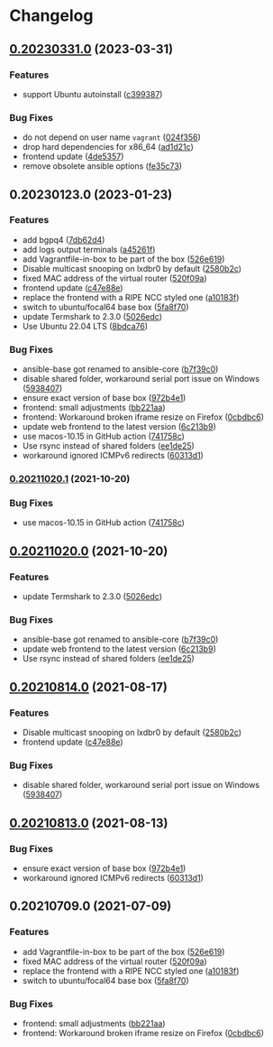 # Changelog

## [0.20230331.0](https://www.github.com/RIPE-NCC/bgp-security-lab/compare/v0.20230123.0...v0.20230331.0) (2023-03-31)


### Features

* support Ubuntu autoinstall ([c399387](https://www.github.com/RIPE-NCC/bgp-security-lab/commit/c399387e8c5faf504b98f26c49b47a193d5bdbb1))


### Bug Fixes

* do not depend on user name `vagrant` ([024f356](https://www.github.com/RIPE-NCC/bgp-security-lab/commit/024f3562f23bbe85be6a8ef359190013008263be))
* drop hard dependencies for x86_64 ([ad1d21c](https://www.github.com/RIPE-NCC/bgp-security-lab/commit/ad1d21c9c255de8115b19ea933ca8f42d64c70c6))
* frontend update ([4de5357](https://www.github.com/RIPE-NCC/bgp-security-lab/commit/4de53570c293daf677a30a85c7dd6662fc50007a))
* remove obsolete ansible options ([fe35c73](https://www.github.com/RIPE-NCC/bgp-security-lab/commit/fe35c7335229cca1d9f2370f29051addb2b1ecf1))

## 0.20230123.0 (2023-01-23)


### Features

* add bgpq4 ([7db62d4](https://www.github.com/RIPE-NCC/bgp-security-lab/commit/7db62d4c4946ab79e4123d94cd2c8d8835f9d2cc))
* add logs output terminals ([a45261f](https://www.github.com/RIPE-NCC/bgp-security-lab/commit/a45261fdc7fafe2759dbd9fd88de8ceabb234cf9))
* add Vagrantfile-in-box to be part of the box ([526e619](https://www.github.com/RIPE-NCC/bgp-security-lab/commit/526e619ac00eb774e438eef8bc8865b6f4b3fe89))
* Disable multicast snooping on lxdbr0 by default ([2580b2c](https://www.github.com/RIPE-NCC/bgp-security-lab/commit/2580b2c63d704a147e5dcc7c1a54bebe9040b9ae))
* fixed MAC address of the virtual router ([520f09a](https://www.github.com/RIPE-NCC/bgp-security-lab/commit/520f09a4fc51470254a39873069b03dc9190bc14))
* frontend update ([c47e88e](https://www.github.com/RIPE-NCC/bgp-security-lab/commit/c47e88eeacd48ee296ee9ab67a61aea1c87e59ad))
* replace the frontend with a RIPE NCC styled one ([a10183f](https://www.github.com/RIPE-NCC/bgp-security-lab/commit/a10183f9f388a4b1690a015f0e79cdf7dae48760))
* switch to ubuntu/focal64 base box ([5fa8f70](https://www.github.com/RIPE-NCC/bgp-security-lab/commit/5fa8f70003cbe54eefdb142833dbb66bbcfa1615))
* update Termshark to 2.3.0 ([5026edc](https://www.github.com/RIPE-NCC/bgp-security-lab/commit/5026edc61a88618dca4a72c718e22bd21ddccd92))
* Use Ubuntu 22.04 LTS ([8bdca76](https://www.github.com/RIPE-NCC/bgp-security-lab/commit/8bdca76d645ec4d9886853653ffd991cde668e06))


### Bug Fixes

* ansible-base got renamed to ansible-core ([b7f39c0](https://www.github.com/RIPE-NCC/bgp-security-lab/commit/b7f39c0a90c4f0ec29b1d17c291c38cb83e73d07))
* disable shared folder, workaround serial port issue on Windows ([5938407](https://www.github.com/RIPE-NCC/bgp-security-lab/commit/5938407dcd8921839591ce9ae16018cb160d53ff))
* ensure exact version of base box ([972b4e1](https://www.github.com/RIPE-NCC/bgp-security-lab/commit/972b4e1125cf4566d37b71e51d02bd81b05d41c0))
* frontend: small adjustments ([bb221aa](https://www.github.com/RIPE-NCC/bgp-security-lab/commit/bb221aa61c429c2f95e869259449234ebb5f73fb))
* frontend: Workaround broken iframe resize on Firefox ([0cbdbc6](https://www.github.com/RIPE-NCC/bgp-security-lab/commit/0cbdbc61ae4afac4212f4c0c9d01310d95502218))
* update web frontend to the latest version ([6c213b9](https://www.github.com/RIPE-NCC/bgp-security-lab/commit/6c213b9214a017442f49353adc1a06aa603a3bdb))
* use macos-10.15 in GitHub action ([741758c](https://www.github.com/RIPE-NCC/bgp-security-lab/commit/741758cc50ea57b23fbd97d26f78e7c7988418cb))
* Use rsync instead of shared folders ([ee1de25](https://www.github.com/RIPE-NCC/bgp-security-lab/commit/ee1de255f5780d974aa88b59f2293855014c6e65))
* workaround ignored ICMPv6 redirects ([60313d1](https://www.github.com/RIPE-NCC/bgp-security-lab/commit/60313d14532f414794289dcbcee06caf3be99f60))

### [0.20211020.1](https://www.github.com/RIPE-NCC/ipv6-security-lab/compare/v0.20211020.0...v0.20211020.1) (2021-10-20)


### Bug Fixes

* use macos-10.15 in GitHub action ([741758c](https://www.github.com/RIPE-NCC/ipv6-security-lab/commit/741758cc50ea57b23fbd97d26f78e7c7988418cb))

## [0.20211020.0](https://www.github.com/RIPE-NCC/ipv6-security-lab/compare/v0.20210814.0...v0.20211020.0) (2021-10-20)


### Features

* update Termshark to 2.3.0 ([5026edc](https://www.github.com/RIPE-NCC/ipv6-security-lab/commit/5026edc61a88618dca4a72c718e22bd21ddccd92))


### Bug Fixes

* ansible-base got renamed to ansible-core ([b7f39c0](https://www.github.com/RIPE-NCC/ipv6-security-lab/commit/b7f39c0a90c4f0ec29b1d17c291c38cb83e73d07))
* update web frontend to the latest version ([6c213b9](https://www.github.com/RIPE-NCC/ipv6-security-lab/commit/6c213b9214a017442f49353adc1a06aa603a3bdb))
* Use rsync instead of shared folders ([ee1de25](https://www.github.com/RIPE-NCC/ipv6-security-lab/commit/ee1de255f5780d974aa88b59f2293855014c6e65))

## [0.20210814.0](https://www.github.com/RIPE-NCC/ipv6-security-lab/compare/v0.20210813.0...v0.20210814.0) (2021-08-17)


### Features

* Disable multicast snooping on lxdbr0 by default ([2580b2c](https://www.github.com/RIPE-NCC/ipv6-security-lab/commit/2580b2c63d704a147e5dcc7c1a54bebe9040b9ae))
* frontend update ([c47e88e](https://www.github.com/RIPE-NCC/ipv6-security-lab/commit/c47e88eeacd48ee296ee9ab67a61aea1c87e59ad))


### Bug Fixes

* disable shared folder, workaround serial port issue on Windows ([5938407](https://www.github.com/RIPE-NCC/ipv6-security-lab/commit/5938407dcd8921839591ce9ae16018cb160d53ff))

## [0.20210813.0](https://www.github.com/RIPE-NCC/ipv6-security-lab/compare/v0.20210709.0...v0.20210813.0) (2021-08-13)


### Bug Fixes

* ensure exact version of base box ([972b4e1](https://www.github.com/RIPE-NCC/ipv6-security-lab/commit/972b4e1125cf4566d37b71e51d02bd81b05d41c0))
* workaround ignored ICMPv6 redirects ([60313d1](https://www.github.com/RIPE-NCC/ipv6-security-lab/commit/60313d14532f414794289dcbcee06caf3be99f60))

## 0.20210709.0 (2021-07-09)


### Features

* add Vagrantfile-in-box to be part of the box ([526e619](https://www.github.com/RIPE-NCC/ipv6-security-lab/commit/526e619ac00eb774e438eef8bc8865b6f4b3fe89))
* fixed MAC address of the virtual router ([520f09a](https://www.github.com/RIPE-NCC/ipv6-security-lab/commit/520f09a4fc51470254a39873069b03dc9190bc14))
* replace the frontend with a RIPE NCC styled one ([a10183f](https://www.github.com/RIPE-NCC/ipv6-security-lab/commit/a10183f9f388a4b1690a015f0e79cdf7dae48760))
* switch to ubuntu/focal64 base box ([5fa8f70](https://www.github.com/RIPE-NCC/ipv6-security-lab/commit/5fa8f70003cbe54eefdb142833dbb66bbcfa1615))


### Bug Fixes

* frontend: small adjustments ([bb221aa](https://www.github.com/RIPE-NCC/ipv6-security-lab/commit/bb221aa61c429c2f95e869259449234ebb5f73fb))
* frontend: Workaround broken iframe resize on Firefox ([0cbdbc6](https://www.github.com/RIPE-NCC/ipv6-security-lab/commit/0cbdbc61ae4afac4212f4c0c9d01310d95502218))
